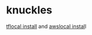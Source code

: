 # knuckles

[tflocal install](https://docs.localstack.cloud/user-guide/integrations/terraform/#using-the-tflocal-script) and [awslocal instal](https://docs.localstack.cloud/user-guide/integrations/aws-cli/#localstack-aws-cli-awslocal)l
